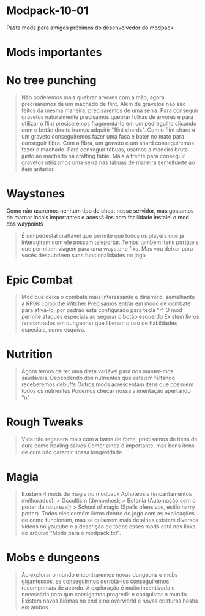 # Modpack-10-01
Pasta mods para amigos próximos do desenvolvedor do modpack


# Mods importantes
# No tree punching
> Não poderemos mais quebrar árvores com a mão, agora precisaremos de um machado de flint. Além de gravetos não são feitos da mesma maneira, precisaremos de uma serra.
> Para conseguir gravetos naturalmente precisamos quebrar folhas de árvores e para utilizar o flint precisaremos fragmentá-lo em um pedregulho clicando com o botão direito iremos adquirir "flint shards".
> Com o flint shard e um graveto conseguiremos fazer uma faca e bater no mato para conseguir fibra.
> Com a fibra, um graveto e um shard conseguiremos fazer o machado.
> Para conseguir tábuas, usamos a madeira bruta junto ao machado na crafting table.
> Mais a frente para conseguir gravetos utilizamos uma serra nas tábuas de maneira semelhante ao item anterior.

# Waystones
Como não usaremos nenhum tipo de cheat nesse servidor, mas gostamos de marcar locais importantes e acessá-los com facilidade instalei o mod dos waypoints
> É um pedestal craftável que permite que todos os players que já interagiram com ele possam teleportar.
> Temos também itens portáteis que permitem viagem para uma waystone fixa. Mas vou deixar para vocês descubrirem suas funcionalidades no jogo

# Epic Combat
> Mod que deixa o combate mais interessante e dinâmico, semelhante a RPGs como the Witcher
> Precisamos entrar em modo de combate para ativa-lo, por padrão está configurado para tecla "r"
> O mod permite ataques especiais ao segurar o botão esquerdo
> Existem livros (encontrados em dungeons) que liberam o uso de habildades especiais, como esquiva.

# Nutrition
> Agora temos de ter uma dieta variável para nos manter-mos saudáveis.
> Dependendo dos nutrientes que estejam faltando receberemos debuffs
> Outros mods acrescentam itens que possuem todos os nutrientes
> Podemos checar nossa alimentação apertando "n"

# Rough Tweaks
> Vida não regenera mais com a barra de fome, precisamos de itens de cura como healing salves
> Comer ainda é importante, mas bons itens de cura irão garantir nossa longevidade

# Magia
> Existem 4 mods de magia no modpack
  > Aphoteosis (encantamentos melhorados);
	> Occultism (demonhos);
	> Botania (Automação com o poder da natureza);
	> School of magic (Spells ofensivos, estilo harry potter).
Todos eles contém livros dentro do jogo com as explicações de como funcionam, mas se quiserem mais detalhes existem diversos vídeos no youtube e a descrição de todos esses mods está nos links do arquivo "Mods para o modpack.txt".

# Mobs e dungeons
> Ao explorar o mundo encontraremos novas dungeons e mobs gigantescos, se conseguirmos derrotá-los conseguiremos recompensas de acordo.
> A exploração é muito incentivada e necessária para que consigamos progredir e conquistar o mundo.
> Existem novos biomas no end e no overworld e novas criaturas hostis em ambos.

# 
